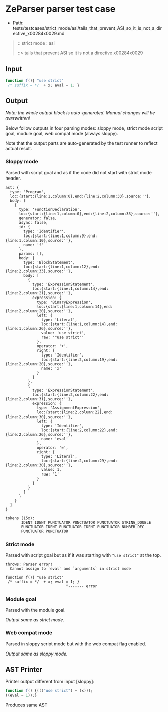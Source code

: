 # ZeParser parser test case

- Path: tests/testcases/strict_mode/asi/tails_that_prevent_ASI_so_it_is_not_a_directive_x00284x0029.md

> :: strict mode : asi
>
> ::> tails that prevent ASI so it is not a directive x00284x0029

## Input

`````js
function f(){ "use strict" 
 /* suffix = */  + x; eval = 1; }
`````

## Output

_Note: the whole output block is auto-generated. Manual changes will be overwritten!_

Below follow outputs in four parsing modes: sloppy mode, strict mode script goal, module goal, web compat mode (always sloppy).

Note that the output parts are auto-generated by the test runner to reflect actual result.

### Sloppy mode

Parsed with script goal and as if the code did not start with strict mode header.

`````
ast: {
  type: 'Program',
  loc:{start:{line:1,column:0},end:{line:2,column:33},source:''},
  body: [
    {
      type: 'FunctionDeclaration',
      loc:{start:{line:1,column:0},end:{line:2,column:33},source:''},
      generator: false,
      async: false,
      id: {
        type: 'Identifier',
        loc:{start:{line:1,column:9},end:{line:1,column:10},source:''},
        name: 'f'
      },
      params: [],
      body: {
        type: 'BlockStatement',
        loc:{start:{line:1,column:12},end:{line:2,column:33},source:''},
        body: [
          {
            type: 'ExpressionStatement',
            loc:{start:{line:1,column:14},end:{line:2,column:21},source:''},
            expression: {
              type: 'BinaryExpression',
              loc:{start:{line:1,column:14},end:{line:2,column:20},source:''},
              left: {
                type: 'Literal',
                loc:{start:{line:1,column:14},end:{line:1,column:26},source:''},
                value: 'use strict',
                raw: '"use strict"'
              },
              operator: '+',
              right: {
                type: 'Identifier',
                loc:{start:{line:2,column:19},end:{line:2,column:20},source:''},
                name: 'x'
              }
            }
          },
          {
            type: 'ExpressionStatement',
            loc:{start:{line:2,column:22},end:{line:2,column:31},source:''},
            expression: {
              type: 'AssignmentExpression',
              loc:{start:{line:2,column:22},end:{line:2,column:30},source:''},
              left: {
                type: 'Identifier',
                loc:{start:{line:2,column:22},end:{line:2,column:26},source:''},
                name: 'eval'
              },
              operator: '=',
              right: {
                type: 'Literal',
                loc:{start:{line:2,column:29},end:{line:2,column:30},source:''},
                value: 1,
                raw: '1'
              }
            }
          }
        ]
      }
    }
  ]
}

tokens (15x):
       IDENT IDENT PUNCTUATOR PUNCTUATOR PUNCTUATOR STRING_DOUBLE
       PUNCTUATOR IDENT PUNCTUATOR IDENT PUNCTUATOR NUMBER_DEC
       PUNCTUATOR PUNCTUATOR
`````

### Strict mode

Parsed with script goal but as if it was starting with `"use strict"` at the top.

`````
throws: Parser error!
  Cannot assign to `eval` and `arguments` in strict mode

function f(){ "use strict"
 /* suffix = */  + x; eval = 1; }
                           ^------- error
`````


### Module goal

Parsed with the module goal.

_Output same as strict mode._

### Web compat mode

Parsed in sloppy script mode but with the web compat flag enabled.

_Output same as sloppy mode._

## AST Printer

Printer output different from input [sloppy]:

````js
function f() {((("use strict") + (x)));
((eval = 1));}
````

Produces same AST
